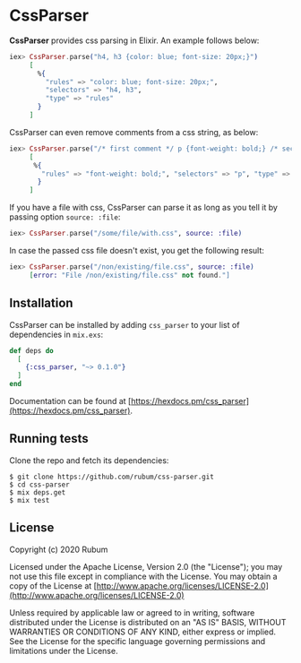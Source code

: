 # CssParser

**CssParser** provides css parsing in Elixir.
An example follows below:

```elixir
iex> CssParser.parse("h4, h3 {color: blue; font-size: 20px;}")
     [
       %{
         "rules" => "color: blue; font-size: 20px;",
         "selectors" => "h4, h3",
         "type" => "rules"
       }
     ]
```

CssParser can even remove comments from a css string, as below:

```elixir
iex> CssParser.parse("/* first comment */ p {font-weight: bold;} /* second comment */")
     [
      %{
        "rules" => "font-weight: bold;", "selectors" => "p", "type" => "rules"
       }
     ]
```

If you have a file with css, CssParser can parse it as long as you tell it by passing option `source: :file`:

```elixir
iex> CssParser.parse("/some/file/with.css", source: :file)
```
In case the passed css file doesn't exist, you get the following result:

```elixir
iex> CssParser.parse("/non/existing/file.css", source: :file)
     [error: "File /non/existing/file.css" not found."]
```

## Installation

CssParser can be installed by adding `css_parser` to your list of dependencies in `mix.exs`:

```elixir
def deps do
  [
    {:css_parser, "~> 0.1.0"}
  ]
end
```

Documentation can be found at [https://hexdocs.pm/css_parser](https://hexdocs.pm/css_parser).

## Running tests

Clone the repo and fetch its dependencies:

    $ git clone https://github.com/rubum/css-parser.git
    $ cd css-parser
    $ mix deps.get
    $ mix test

## License

Copyright (c) 2020 Rubum

Licensed under the Apache License, Version 2.0 (the "License");
you may not use this file except in compliance with the License.
You may obtain a copy of the License at [http://www.apache.org/licenses/LICENSE-2.0](http://www.apache.org/licenses/LICENSE-2.0)

Unless required by applicable law or agreed to in writing, software
distributed under the License is distributed on an "AS IS" BASIS,
WITHOUT WARRANTIES OR CONDITIONS OF ANY KIND, either express or implied.
See the License for the specific language governing permissions and
limitations under the License.

